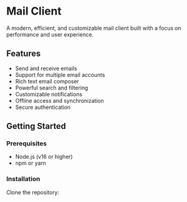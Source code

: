 # Mail Client

A modern, efficient, and customizable mail client built with a focus on performance and user experience.

## Features

- Send and receive emails
- Support for multiple email accounts
- Rich text email composer
- Powerful search and filtering
- Customizable notifications
- Offline access and synchronization
- Secure authentication

## Getting Started

### Prerequisites

- Node.js (v16 or higher)
- npm or yarn

### Installation

Clone the repository:
